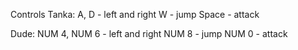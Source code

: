 Controls
Tanka:
A, D - left and right
W - jump
Space - attack

Dude:
NUM 4, NUM 6 - left and right
NUM 8 - jump
NUM 0 - attack
